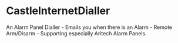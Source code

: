 CastleInternetDialler
=====================

An Alarm Panel Dialler - Emails you when there is an Alarm - Remote Arm/Disarm - Supporting especially Aritech Alarm Panels.
